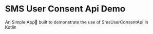 # SMS User Consent Api Demo
An Simple App📱 built to demonstrate the use of SmsUserConsentApi in Kotlin

<br />
